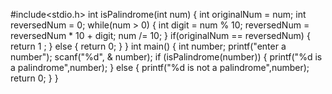 #include<stdio.h>
int isPalindrome(int num)
{
    int originalNum = num;
    int reversedNum = 0;
    while(num > 0)
    {
        int digit = num % 10;
        reversedNum = reversedNum * 10 + digit;
        num /= 10;
    }
    if(originalNum == reversedNum)
    {
        return 1 ;
    }
    else
    {
        return 0;
    }
}
    int main()
    {
        int number;
        printf("enter a number");
        scanf("%d", & number);
        if (isPalindrome(number)) {
            printf("%d is a palindrome",number);
        } else
        {
            printf("%d is not a palindrome",number);
            return 0;
        }
    }

